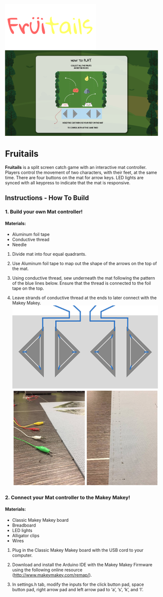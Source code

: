 ![fruitails logo](/_assets/logo_thumnail.png)
![game instruction screen](/_github/instruction_screen.png)

# Fruitails
**Fruitails** is a split screen catch game with an interactive mat controller. Players control the movement of two characters, with their feet, at the same time. There are four buttons on the mat for arrow keys. LED lights are synced with all keypress to indicate that the mat is responsive.

## Instructions - How To Build

### 1. Build your own Mat controller!

#### Materials:
* Aluminum foil tape
* Conductive thread
* Needle

1. Divide mat into four equal quadrants.

2. Use Aluminum foil tape to map out the shape of the arrows on the top of the mat.

3. Using conductive thread, sew underneath the mat following the pattern of the blue lines below. Ensure that the thread is connected to the foil tape on the top.

4. Leave strands of conductive thread at the ends to later connect with the Makey Makey.
![game instruction screen](/_github/conductive_thread.png)
![game instruction screen](/_github/mat_back.png)

### 2. Connect your Mat controller to the Makey Makey!

#### Materials:
* Classic Makey Makey board
* Breadboard
* LED lights
* Alligator clips
* Wires

1. Plug in the Classic Makey Makey board with the USB cord to your computer.

2. Download and install the Arduino IDE with the Makey Makey Firmware using the following online resource (http://www.makeymakey.com/remap/).

3. In settings.h tab, modify the inputs for the click button pad, space button pad, right arrow pad and left arrow pad to ‘a’, ‘s’, ‘k’, and ‘l’.
